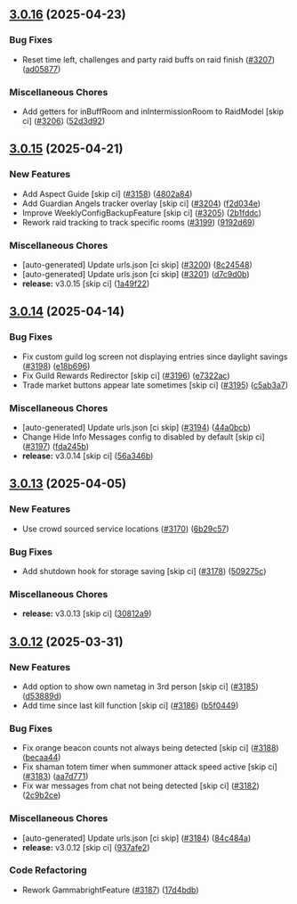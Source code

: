 ## [3.0.16](https://github.com/Wynntils/Wynntils/compare/v3.0.15...v3.0.16) (2025-04-23)


### Bug Fixes

* Reset time left, challenges and party raid buffs on raid finish ([#3207](https://github.com/Wynntils/Wynntils/issues/3207)) ([ad05877](https://github.com/Wynntils/Wynntils/commit/ad05877fbdea7459ed2325fc0dd7d91b378dd67e))


### Miscellaneous Chores

* Add getters for inBuffRoom and inIntermissionRoom to RaidModel [skip ci] ([#3206](https://github.com/Wynntils/Wynntils/issues/3206)) ([52d3d92](https://github.com/Wynntils/Wynntils/commit/52d3d922274a757f253457624832bb644b41e485))

## [3.0.15](https://github.com/Wynntils/Wynntils/compare/v3.0.14...v3.0.15) (2025-04-21)


### New Features

* Add Aspect Guide [skip ci] ([#3158](https://github.com/Wynntils/Wynntils/issues/3158)) ([4802a84](https://github.com/Wynntils/Wynntils/commit/4802a849b5a7e675d2d63ba8b407a436a209137d))
* Add Guardian Angels tracker overlay [skip ci] ([#3204](https://github.com/Wynntils/Wynntils/issues/3204)) ([f2d034e](https://github.com/Wynntils/Wynntils/commit/f2d034e125a0236d330fc05225a4e5b46c345dfa))
* Improve WeeklyConfigBackupFeature [skip ci] ([#3205](https://github.com/Wynntils/Wynntils/issues/3205)) ([2b1fddc](https://github.com/Wynntils/Wynntils/commit/2b1fddcc91df7a1e594d77ef203f138d69bb5ca7))
* Rework raid tracking to track specific rooms ([#3199](https://github.com/Wynntils/Wynntils/issues/3199)) ([9192d69](https://github.com/Wynntils/Wynntils/commit/9192d69c3e2f471e06c2019327e30033d1790aed))


### Miscellaneous Chores

* [auto-generated] Update urls.json [ci skip] ([#3200](https://github.com/Wynntils/Wynntils/issues/3200)) ([8c24548](https://github.com/Wynntils/Wynntils/commit/8c245485c66772b8e292acb5e0efe42c37c4b5ce))
* [auto-generated] Update urls.json [ci skip] ([#3201](https://github.com/Wynntils/Wynntils/issues/3201)) ([d7c9d0b](https://github.com/Wynntils/Wynntils/commit/d7c9d0b4d6c904d5d2683f525bfd85eb9e7c749c))
* **release:** v3.0.15 [skip ci] ([1a49f22](https://github.com/Wynntils/Wynntils/commit/1a49f22dcc714f722b9d673202511edb956e1798))

## [3.0.14](https://github.com/Wynntils/Wynntils/compare/v3.0.13...v3.0.14) (2025-04-14)


### Bug Fixes

* Fix custom guild log screen not displaying entries since daylight savings ([#3198](https://github.com/Wynntils/Wynntils/issues/3198)) ([e18b696](https://github.com/Wynntils/Wynntils/commit/e18b696a85d016a16d678b2d37377e67da3a76ba))
* Fix Guild Rewards Redirector [skip ci] ([#3196](https://github.com/Wynntils/Wynntils/issues/3196)) ([e7322ac](https://github.com/Wynntils/Wynntils/commit/e7322ac843b96dfd9b5c7ac5ee472012246df82d))
* Trade market buttons appear late sometimes [skip ci] ([#3195](https://github.com/Wynntils/Wynntils/issues/3195)) ([c5ab3a7](https://github.com/Wynntils/Wynntils/commit/c5ab3a7d7d3a8e4e47ea438856f9f83d13ee3352))


### Miscellaneous Chores

* [auto-generated] Update urls.json [ci skip] ([#3194](https://github.com/Wynntils/Wynntils/issues/3194)) ([44a0bcb](https://github.com/Wynntils/Wynntils/commit/44a0bcb4f35e2b719156036a73fd82399f5af0d8))
* Change Hide Info Messages config to disabled by default [skip ci] ([#3197](https://github.com/Wynntils/Wynntils/issues/3197)) ([fda245b](https://github.com/Wynntils/Wynntils/commit/fda245b4ac408d850ca1228f1bf0334413f89c96))
* **release:** v3.0.14 [skip ci] ([56a346b](https://github.com/Wynntils/Wynntils/commit/56a346b77edc4f3cb47e2269c03d6d3b92833b41))

## [3.0.13](https://github.com/Wynntils/Wynntils/compare/v3.0.12...v3.0.13) (2025-04-05)


### New Features

* Use crowd sourced service locations ([#3170](https://github.com/Wynntils/Wynntils/issues/3170)) ([6b29c57](https://github.com/Wynntils/Wynntils/commit/6b29c57416f4dbdfd9a943c3d61a998cc846d9b8))


### Bug Fixes

* Add shutdown hook for storage saving [skip ci] ([#3178](https://github.com/Wynntils/Wynntils/issues/3178)) ([509275c](https://github.com/Wynntils/Wynntils/commit/509275c01cc407062a2d8a587ddda0f3dc381a4a))


### Miscellaneous Chores

* **release:** v3.0.13 [skip ci] ([30812a9](https://github.com/Wynntils/Wynntils/commit/30812a95d3560f60c8c13300f95c8158013c2450))

## [3.0.12](https://github.com/Wynntils/Wynntils/compare/v3.0.11...v3.0.12) (2025-03-31)


### New Features

* Add option to show own nametag in 3rd person [skip ci] ([#3185](https://github.com/Wynntils/Wynntils/issues/3185)) ([d53889d](https://github.com/Wynntils/Wynntils/commit/d53889d0daf8a073d9b48aac66134adb0b7c3215))
* Add time since last kill function [skip ci] ([#3186](https://github.com/Wynntils/Wynntils/issues/3186)) ([b5f0449](https://github.com/Wynntils/Wynntils/commit/b5f044921e023ca399aea973f0ec4143f3411056))


### Bug Fixes

* Fix orange beacon counts not always being detected [skip ci] ([#3188](https://github.com/Wynntils/Wynntils/issues/3188)) ([becaa44](https://github.com/Wynntils/Wynntils/commit/becaa4467440b3fc8f62ae3aa82e497cf28c4a24))
* Fix shaman totem timer when summoner attack speed active [skip ci] ([#3183](https://github.com/Wynntils/Wynntils/issues/3183)) ([aa7d771](https://github.com/Wynntils/Wynntils/commit/aa7d77126e7bf34bfa3b027a95743ddfeb088c80))
* Fix war messages from chat not being detected [skip ci] ([#3182](https://github.com/Wynntils/Wynntils/issues/3182)) ([2c9b2ce](https://github.com/Wynntils/Wynntils/commit/2c9b2ce6677a4ac608e3232fb74b6805f47ce3c9))


### Miscellaneous Chores

* [auto-generated] Update urls.json [ci skip] ([#3184](https://github.com/Wynntils/Wynntils/issues/3184)) ([84c484a](https://github.com/Wynntils/Wynntils/commit/84c484a5cd2866551f7206a0c9def5da96d58432))
* **release:** v3.0.12 [skip ci] ([937afe2](https://github.com/Wynntils/Wynntils/commit/937afe279dca11db30b3f65a4212fa98a53a25dd))


### Code Refactoring

* Rework GammabrightFeature ([#3187](https://github.com/Wynntils/Wynntils/issues/3187)) ([17d4bdb](https://github.com/Wynntils/Wynntils/commit/17d4bdb468dc26034468b6b029d331d3b683c232))

